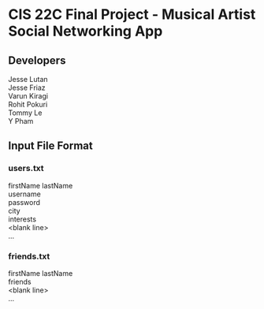 # CIS 22C Final Project - Musical Artist Social Networking App

## Developers

Jesse Lutan  
Jesse Friaz  
Varun Kiragi  
Rohit Pokuri  
Tommy Le  
Y Pham  


## Input File Format

### users.txt
firstName lastName  
username  
password  
city  
interests  
\<blank line\>  
...  

### friends.txt
firstName lastName  
friends  
\<blank line\>  
...  
